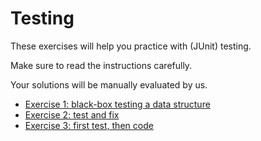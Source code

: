 # Testing

These exercises will help you practice with (JUnit) testing.

Make sure to read the instructions carefully.

Your solutions will be manually evaluated by us.

 - [Exercise 1: black-box testing a data structure](/src/test/java/ex1) 
 - [Exercise 2: test and fix](/src/test/java/ex2) 
 - [Exercise 3: first test, then code](/src/test/java/ex3) 
 
 